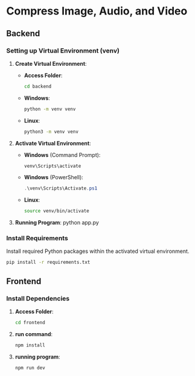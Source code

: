 # Compress Image, Audio, and Video

## Backend

### Setting up Virtual Environment (venv)

1. **Create Virtual Environment**:

   - **Access Folder**:
     ```cmd
     cd backend
     ```
   - **Windows**:
     ```cmd
     python -m venv venv
     ```
   - **Linux**:
     ```bash
     python3 -m venv venv
     ```

2. **Activate Virtual Environment**:
   - **Windows** (Command Prompt):
     ```cmd
     venv\Scripts\activate
     ```
   - **Windows** (PowerShell):
     ```powershell
     .\venv\Scripts\Activate.ps1
     ```
   - **Linux**:
     ```bash
     source venv/bin/activate
     ```
3. **Running Program**:
   python app.py

### Install Requirements

Install required Python packages within the activated virtual environment.

```bash
pip install -r requirements.txt
```

## Frontend

### Install Dependencies

1. **Access Folder**:
   ```cmd
   cd frontend
   ```
2. **run command**:
   ```cmd
   npm install
   ```
3. **running program**:
   ```cmd
   npm run dev
   ```
